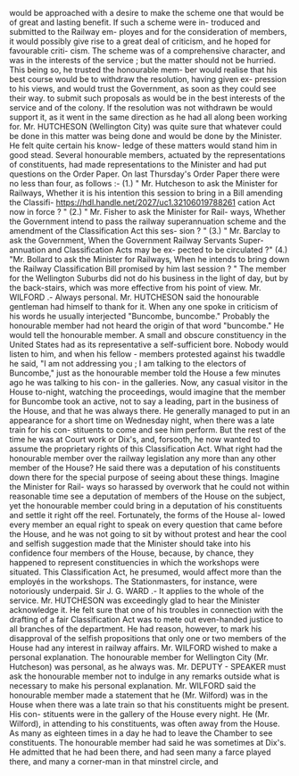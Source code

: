 would be approached with a desire to make the scheme one that would be of great and lasting benefit. If such a scheme were in- troduced and submitted to the Railway em- ployes and for the consideration of members, it would possibly give rise to a great deal of criticism, and he hoped for favourable criti- cism. The scheme was of a comprehensive character, and was in the interests of the service ; but the matter should not be hurried. This being so, he trusted the honourable mem- ber would realise that his best course would be to withdraw the resolution, having given ex- pression to his views, and would trust the Government, as soon as they could see their way. to submit such proposals as would be in the best interests of the service and of the colony. If the resolution was not withdrawn be would support it, as it went in the same direction as he had all along been working for. Mr. HUTCHESON (Wellington City) was quite sure that whatever could be done in this matter was being done and would be done by the Minister. He felt quite certain his know- ledge of these matters would stand him in good stead. Several honourable members, actuated by the representations of constituents, had made representations to the Minister and had put questions on the Order Paper. On last Thursday's Order Paper there were no less than four, as follows :- (1.) " Mr. Hutcheson to ask the Minister for Railways, Whether it is his intention this session to bring in a Bill amending the Classifi- https://hdl.handle.net/2027/uc1.32106019788261 cation Act now in force ? " (2.) " Mr. Fisher to ask the Minister for Rail- ways, Whether the Government intend to pass the railway superannuation scheme and the amendment of the Classification Act this ses- sion ? " (3.) " Mr. Barclay to ask the Government, When the Government Railway Servants Super- annuation and Classification Acts may be ex- pected to be circulated ?" (4.) "Mr. Bollard to ask the Minister for Railways, When he intends to bring down the Railway Classification Bill promised by him last session ? " The member for the Wellington Suburbs did not do his business in the light of day, but by the back-stairs, which was more effective from his point of view. Mr. WILFORD .- Always personal. Mr. HUTCHESON said the honourable gentleman had himself to thank for it. When any one spoke in criticism of his words he usually interjected "Buncombe, buncombe." Probably the honourable member had not heard the origin of that word "buncombe." He would tell the honourable member. A small and obscure constituency in the United States had as its representative a self-sufficient bore. Nobody would listen to him, and when his fellow - members protested against his twaddle he said, "I am not addressing you ; I am talking to the electors of Buncombe," just as the honourable member told the House a few minutes ago he was talking to his con- in the galleries. Now, any casual visitor in the House to-night, watching the proceedings, would imagine that the member for Buncombe took an active, not to say a leading, part in the business of the House, and that he was always there. He generally managed to put in an appearance for a short time on Wednesday night, when there was a late train for his con- stituents to come and see him perform. But the rest of the time he was at Court work or Dix's, and, forsooth, he now wanted to assume the proprietary rights of this Classification Act. What right had the honourable member over the railway legislation any more than any other member of the House? He said there was a deputation of his constituents down there for the special purpose of seeing about these things. Imagine the Minister for Rail- ways so harassed by overwork that he could not within reasonable time see a deputation of members of the House on the subject, yet the honourable member could bring in a deputation of his constituents and settle it right off the reel. Fortunately, the forms of the House al- lowed every member an equal right to speak on every question that came before the House, and he was not going to sit by without protest and hear the cool and selfish suggestion made that the Minister should take into his confidence four members of the House, because, by chance, they happened to represent constituencies in which the workshops were situated. This Classification Act, he presumed, would affect more than the employés in the workshops. The Stationmasters, for instance, were notoriously underpaid. Sir J. G. WARD .- It applies to the whole of the service. Mr. HUTCHESON was exceedingly glad to hear the Minister acknowledge it. He felt sure that one of his troubles in connection with the drafting of a fair Classification Act was to mete out even-handed justice to all branches of the department. He had reason, however, to mark his disapproval of the selfish propositions that only one or two members of the House had any interest in railway affairs. Mr. WILFORD wished to make a personal explanation. The honourable member for Wellington City (Mr. Hutcheson) was personal, as he always was. Mr. DEPUTY - SPEAKER must ask the honourable member not to indulge in any remarks outside what is necessary to make his personal explanation. Mr. WILFORD said the honourable member made a statement that he (Mr. Wilford) was in the House when there was a late train so that his constituents might be present. His con- stituents were in the gallery of the House every night. He (Mr. Wilford), in attending to his constituents, was often away from the House. As many as eighteen times in a day he had to leave the Chamber to see constituents. The honourable member had said he was sometimes at Dix's. He admitted that he had been there, and had seen many a farce played there, and many a corner-man in that minstrel circle, and 